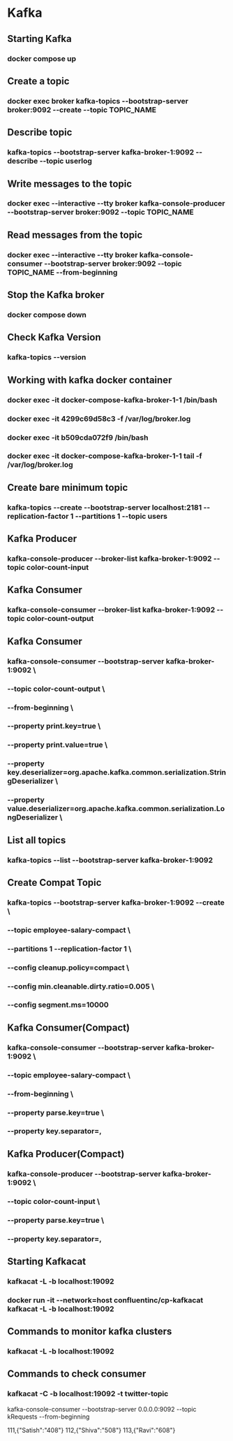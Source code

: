 # Kafka

## Starting Kafka

### docker compose up

## Create a topic

### docker exec broker kafka-topics --bootstrap-server broker:9092 --create --topic TOPIC_NAME

## Describe topic
### kafka-topics --bootstrap-server kafka-broker-1:9092 --describe --topic userlog

## Write messages to the topic

### docker exec --interactive --tty broker kafka-console-producer --bootstrap-server broker:9092 --topic TOPIC_NAME

## Read messages from the topic

### docker exec --interactive --tty broker kafka-console-consumer --bootstrap-server broker:9092 --topic TOPIC_NAME --from-beginning

## Stop the Kafka broker

### docker compose down

## Check Kafka Version

### kafka-topics --version

## Working with kafka docker container

### docker exec -it docker-compose-kafka-broker-1-1 /bin/bash

### docker exec -it 4299c69d58c3 -f /var/log/broker.log

### docker exec -it b509cda072f9 /bin/bash

### docker exec -it docker-compose-kafka-broker-1-1 tail -f /var/log/broker.log

## Create bare minimum topic

### kafka-topics --create --bootstrap-server localhost:2181 --replication-factor 1 --partitions 1 --topic users

## Kafka Producer

### kafka-console-producer --broker-list kafka-broker-1:9092 --topic color-count-input

## Kafka Consumer

### kafka-console-consumer --broker-list kafka-broker-1:9092 --topic color-count-output

## Kafka Consumer

### kafka-console-consumer --bootstrap-server kafka-broker-1:9092 \

### --topic color-count-output \

### --from-beginning \

### --property print.key=true \

### --property print.value=true \

### --property key.deserializer=org.apache.kafka.common.serialization.StringDeserializer \

### --property value.deserializer=org.apache.kafka.common.serialization.LongDeserializer \

## List all topics

### kafka-topics --list --bootstrap-server kafka-broker-1:9092

## Create Compat Topic

### kafka-topics --bootstrap-server kafka-broker-1:9092 --create \

### --topic employee-salary-compact \

### --partitions 1 --replication-factor 1 \

### --config cleanup.policy=compact \

### --config min.cleanable.dirty.ratio=0.005 \

### --config segment.ms=10000

## Kafka Consumer(Compact)

### kafka-console-consumer --bootstrap-server kafka-broker-1:9092 \

### --topic employee-salary-compact \

### --from-beginning \

### --property parse.key=true \

### --property key.separator=,

## Kafka Producer(Compact)

### kafka-console-producer --bootstrap-server kafka-broker-1:9092 \

### --topic color-count-input \

### --property parse.key=true \

### --property key.separator=,

## Starting Kafkacat

### kafkacat -L -b localhost:19092

### docker run -it --network=host confluentinc/cp-kafkacat kafkacat -L -b localhost:19092

## Commands to monitor kafka clusters

### kafkacat -L -b localhost:19092

## Commands to check consumer

### kafkacat -C -b localhost:19092 -t twitter-topic

kafka-console-consumer --bootstrap-server 0.0.0.0:9092 --topic kRequests --from-beginning

111,{"Satish":"408"}
112,{"Shiva":"508"}
113,{"Ravi":"608"}
